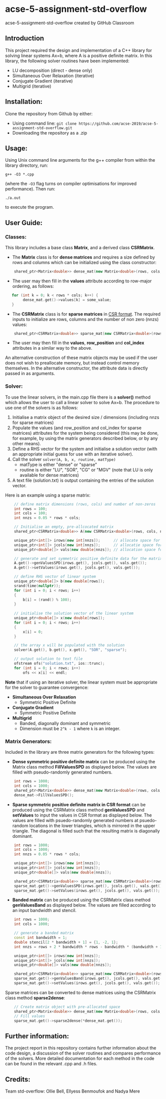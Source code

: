 # acse-5-assignment-std-overflow
acse-5-assignment-std-overflow created by GitHub Classroom

## Introduction
This project required the design and implementation of a C++ library for solving linear systems Ax=b, where A is a positive definite matrix. In this library, the following solver routines have been implemented:
* LU decomposition (direct - dense only)
* Simultaneous Over Relaxation (iterative) 
* Conjugate Gradient (iterative)
* Multigrid (iterative)

## Installation:
Clone the repository from Github by either:
* Using command line:
`git clone https://github.com/acse-2019/acse-5-assignment-std-overflow.git`
* Downloading the repository as a .zip

## Usage:
Using Unix command line arguments for the g++ compiler from within the library directory, run:

```g++ -O3 *.cpp```

(where the ```-O3``` flag turns on compiler optimisations for improved performance). Then run:

```./a.out```

to execute the program.

## User Guide:
### Classes:
This library includes a base class **Matrix**, and a derived class **CSRMatrix**.
* The **Matrix** class is for **dense matrices** and requires a size defined by rows and columns which can be initialized using the class constructor:
```cpp
    shared_ptr<Matrix<double>> dense_mat(new Matrix<double>(rows, cols, true));
```
* The user may then fill in the **values** attribute according to row-major ordering, as follows:
```cpp
   for (int k = 0; k < rows * cols; k++) {
        dense_mat.get()->values[k] = some_value;
   }
```
* The **CSRMatrix** class is for **sparse matrices** in [CSR format](https://www.geeksforgeeks.org/sparse-matrix-representations-set-3-csr/). The required inputs to initialize are rows, columns and the number of non zero (nnzs) values:
```cpp
    shared_ptr<CSRMatrix<double>> sparse_mat(new CSRMatrix<double>(rows, cols, nnzs, true));
```
* The user may then fill in the **values**, **row_position** and **col_index** attributes in a similar way to the above.

An alternative construction of these matrix objects may be used if the user does not wish to preallocate memory, but instead control memory themselves. In the alternative constructor, the attribute data is directly passed in as arguments.


### Solver:
To use the linear solvers, in the main.cpp file there is a **solver()** method which allows the user to call a linear solver to solve Ax=b. The procedure to use one of the solvers is as follows:
1. Initialise a matrix object of the desired size / dimensions (including nnzs for sparse matrices)
2. Populate the values (and row_position and col_index for sparse matrices) attributes for the system being considered (this may be done, for example, by using the matrix generators described below, or by any other means).
3. Define a RHS vector for the system and initialise a solution vector (with an appropriate initial guess for use with an iterative solver).
4. Call the solver `solver(A, b, x, routine, matType)`
    * matType is either "dense" or "sparse"
    * routine is either "LU", "SOR", "CG" or "MGV" (note that LU is only available for dense matrices)
5. A text file (solution.txt) is output containing the entries of the solution vector.

Here is an example using a sparse matrix:
```cpp
    // define matrix dimensions (rows, cols) and number of non-zeros
    int rows = 100;
    int cols = 100;
    int nnzs = 0.05 * rows * cols;

    // Initialise an empty, pre-allcocated matrix
    shared_ptr<CSRMatrix<double>> A(new CSRMatrix<double>(rows, cols, nnzs, true));

    unique_ptr<int[]> irows(new int[nnzs]);      // allocate space for row indices of non-zero values
    unique_ptr<int[]> jcols(new int[nnzs]);      // allocatie space for column indices of non-zero values
    unique_ptr<double[]> vals(new double[nnzs]); // allocation space for values of non-zero values

    // generate and set symmetric positive definite data for the matrix
    A.get()->genValuesSPD(irows.get(), jcols.get(), vals.get());
    A.get()->setValues(irows.get(), jcols.get(), vals.get());

    // define RHS vector of linear system
    unique_ptr<double[]> b(new double[rows]);
    srand(time(nullptr));
    for (int i = 0; i < rows; i++)
    {
        b[i] = (rand() % 100);
    }
    
    // initialise the solution vector of the linear system
    unique_ptr<double[]> x(new double[rows]);
    for (int i = 0; i < rows; i++)
    {
        x[i] = 0;
    }

    // the array x will be populated with the solution
    solver(A.get(), b.get(), x.get(), "SOR", "sparse");

    // output solution to text file
    ofstream ofs("solution.txt", ios::trunc);
    for (int i = 0; i < rows; i++)
        ofs << x[i] << endl;
```

**Note** that if using an iterative solver, the linear system must be appropriate for the solver to guarantee convergence:
* **Simultaneous Over Relaxation**
    * Symmetric Positive Definite
* **Conjugate Gradient**
    * Symmetric Positive Definite
* **Multigrid**
    * Banded, diagonally dominant and symmetric
    * Dimension must be `2^k - 1` where `k` is an integer.


### Matrix Generators:
Included in the library are three matrix generators for the following types:
* **Dense symmetric positive definite matrix** can be produced using the Matrix class method **FillValuesSPD** as displayed below. The values are filled with pseudo-randomly generated numbers.
```cpp
    int rows = 1000;
    int cols = 1000;
    shared_ptr<Matrix<double>> dense_mat(new Matrix<double>(rows, cols, true));
    dense_mat->FillValuesSPD(); 
```

* **Sparse symmetric positive definite matrix in CSR format** can be produced using the CSRMatrix class method **genValuesSPD** and **setValues** to input the values in CSR format as displayed below. The values are filled with psuedo-randomly generated numbers at psuedo-random locations in the lower triangles, which is mirrored in the upper triangle. The diagonal is filled such that the resulting matrix is diagonally dominant.
```cpp
    int rows = 1000;
    int cols = 1000;
    int nnzs = 0.05 * rows * cols;

    unique_ptr<int[]> irows(new int[nnzs]);
    unique_ptr<int[]> jcols(new int[nnzs]);
    unique_ptr<double[]> vals(new double[nnzs]);

    shared_ptr<CSRMatrix<double>> sparse_mat(new CSRMatrix<double>(rows, cols, nnzs, true));
    sparse_mat.get()->genValuesSPD(irows.get(), jcols.get(), vals.get());
    sparse_mat.get()->setValues(irows.get(), jcols.get(), vals.get());
```

* **Banded matrix** can be produced using the CSRMatrix class method **genValuesBand** as displayed below. The values are filled according to an input bandwidth and stencil. 
```cpp
    int rows = 1000;
    int cols = 1000;

    // generate a banded matrix
    const int bandwidth = 1;
    double stencil[2 * bandwidth + 1] = {1, -2, 1};
    int nnzs = rows + 2 * bandwidth * rows - bandwidth * (bandwidth + 1);

    unique_ptr<int[]> irows(new int[nnzs]);
    unique_ptr<int[]> jcols(new int[nnzs]);
    unique_ptr<double[]> vals(new double[nnzs]);

    shared_ptr<CSRMatrix<double>> sparse_mat(new CSRMatrix<double>(rows, cols, nnzs, true));
    sparse_mat.get()->genValuesBand(irows.get(), jcols.get(), vals.get(), bandwidth, stencil);
    sparse_mat.get()->setValues(irows.get(), jcols.get(), vals.get());
```
Sparse matrices can be converted to dense matrices using the CSRMatrix class method **sparse2dense**:
```cpp
    // Create matrix object with pre-allocated space
    shared_ptr<Matrix<double>> dense_mat(new Matrix<double>(rows, cols, true));
    // Fill values
    sparse_mat.get()->sparse2dense(*dense_mat.get());
```

## Further information:

The project report in this repository contains further information about the code design, a discussion of the solver routines and compares performance of the solvers. More detailed documentation for each method in the code can be found in the relevant .cpp and .h files.

## Credits:
Team std-overflow: Ollie Bell, Ellyess Benmoufok and Nadya Mere
